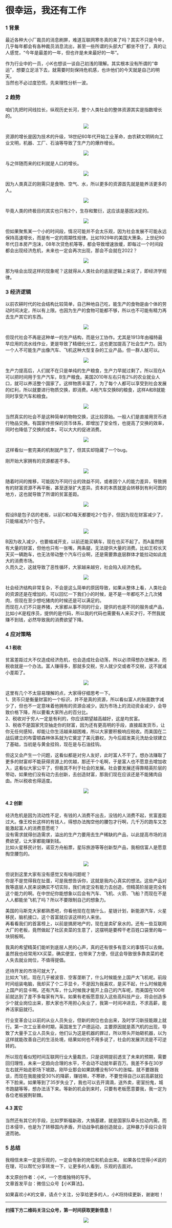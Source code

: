 # 很幸运，我还有工作

### 1 背景
最近各种大小厂裁员的消息刷屏，难道互联网寒冬真的来了吗？其实不只是今年，几乎每年都会有各种裁员消息流出，甚至一些所谓的头部大厂都坐不住了，真的让人感觉，“今年是最差的一年，但也许是未来最好的一年”。

作为行业中的一员，小K也想谈一谈自己初浅的理解。其实根本没有所谓的“幸运”，想要立足活下去，就需要时刻保持危机感，也许他们的今天就是自己的明天。  
当然也不必过度恐慌，先来理性分析一波。

### 2 趋势
咱们先把时间线拉长，纵观历史长河，整个人类社会的整体资源其实是指数增长的。
<div align=center><img src="img-工作/2-1.jpg" style="max-height: 300px;"></div>

资源的增长是因为技术的升级，18世纪60年代开始工业革命，由农耕文明转向工业文明，机器、工厂、石油等导致了生产力的爆炸增长。
<div align=center><img src="img-工作/2-2.jpg" style="max-height: 300px;"></div>

与之伴随而来的红利就是人口的增长。
<div align=center><img src="img-工作/2-3.jpg" style="max-height: 300px;"></div>

因为人类真正的刚需只是食物、空气、水，所以更多的资源首先就是能养活更多的人。
<div align=center><img src="img-工作/2-4.jpg" style="max-height: 300px;"></div>

毕竟人类的终极目的其实也只有2个，生存和繁衍，这应该是基因决定的。
<div align=center><img src="img-工作/2-5.jpg" style="max-height: 300px;"></div>

但如果聚焦某一个小的时间段，情况可能并不会太乐观，因为社会发展不可能永远保持高速增长，而是有一定的周期性规律。比如1929年的美国大箫条，上世纪90年代日本房产泡沫，08年次贷危机等等，都会导致增速放缓，即每过一个时间段都会出现经济危机，未来也一定会再次出现，那会不会就在2022？
<div align=center><img src="img-工作/2-6.jpg" style="max-height: 300px;"></div>

那为啥会出现这样的现象呢？这就得从人类社会的底层逻辑上来说了，即经济学规律。

### 3 经济逻辑
以前农耕时代的社会结构比较简单，自己种地自己吃，能生产的食物是由个体的劳动时间决定，所以有上限。也因为生产的食物可能都不够，所以也不可能有精力再去生产其它的东西。
<div align=center><img src="img-工作/3-1.jpg" style="max-height: 300px;"></div>

但现代社会不再是这种单一的生产结构，而是分工协作。尤其是1913年由福特最早应用的流水线作业，更是导致了精细化分工，这也更加提高了社会生产力。因为一个人不可能生产出像汽车、飞机这种大型复杂的工业产品，但一群人就可以。
<div align=center><img src="img-工作/3-2.jpg" style="max-height: 300px;"></div>

生产力提高后，人们就不在只是单纯的生产粮食，生产力早就过剩了。所以现在A可以把时间用于生产汽车，B生产粮食。美国2010年左右只有2%的农业就业人口，就可以养活整个国家了。这样物质丰富了，为了每个人都可以享受到社会发展的红利，所以就要进行物质交换，即消费。A用汽车交换B的粮食，这样A和B就能同时享受汽车和粮食。
<div align=center><img src="img-工作/3-3.jpg" style="max-height: 300px;"></div>

当然真实的社会不是这种简单的物物交换，这比较原始。一般人们是直接用货币进行物品交换。有国家作担保的货币体系，即增加了安全性，也提高了交换的效率，同时也降低了交换的成本，可以大大的促进消费。
<div align=center><img src="img-工作/3-4.jpg" style="max-height: 300px;"></div>

这样看似一套完美的机制就产生了，但其实却隐藏了一个bug。  

刚开始大家拥有的资源都差不多。
<div align=center><img src="img-工作/3-5.jpg" style="max-height: 300px;"></div>

随着时间的推移，可能因为不同行业的效益不同，或者因个人的能力差异，导致拥有的财富资源不再平衡，甚至逐渐扩大差异。资本的本质就是会转移到有利可图的地方，这也就导致了所谓的贫富差距。
<div align=center><img src="img-工作/3-6.jpg" style="max-height: 300px;"></div>

假设B是包子店的老板，以前C和D每天都要吃2个包子，但因为现在财富减少了，只能缩减为1个包子。
<div align=center><img src="img-工作/3-7.jpg" style="max-height: 300px;"></div>

B因为收入减少，也要缩减开支，以前还能买辆车，现在也买不起了。而A虽然拥有大量的财富，但他也只有一张嘴，两条腿，无法提供大量的消费。比如王校长天天买一辆跑车，也无法带动整个汽车行业啊，还是需要靠底层群体才能拉动如此庞大的消费市场。  
久而久之，这就导致了恶性循环，大家越来越穷，社会陷入经济危机。
<div align=center><img src="img-工作/3-8.jpg" style="max-height: 300px;"></div>

社会经济结构非常复杂，不会是这么简单的原因导致，如果从整体上看，人类社会的资源还是在增加的，可以回忆一下我们小的时候，是不是一年都吃不上几次猪肉，但现在至少想吃猪肉的时候还是可以满足的。  
而现在人们不只是养猪，大家都从事不同的行业，提供的也是不同的服务或产品，比如小K是程序员，提供的是代码，所以我的代码也需要有人来买才行，不然我就赚不到钱，必然导致我的消费欲望下降。

### 4 应对策略
#### 4.1 税收
贫富差距过大不仅造成经济危机，也会造成社会动荡，所以必须得想办法解决，而税收就是一个办法。富人赚得多，那就多交税，穷人就少交或者不交税，这不就减小差距了。  
<div align=center><img src="img-工作/4-1.jpg" style="max-height: 300px;"></div>

这里有几个不太容易理解的点，大家得仔细思考一下。  
1、货币只是衡量财富的一个标识，并不是真的资源，所以看似富人的账面数字减少了，但也不一定意味着他拥有的资源会减少。因为市场上的流动资金减少，会导致价格下降，所以要看大家所占的百分比。  
2、税收对于穷人一定是有利的，你应该期望越高越好，这是均贫富。  
3、税收不是国家凭空抽走你的财富，因为还有更高明的手段，直接超发货币，让你无任何感知，却能让你生活越来越困难，所以大家要积极响应税收。而美国在二战后建立的布雷顿森林体系就为它奠定了美元霸权，为今后超发美元洗劫全球建立了基础，当初是与黄金挂钩，现在是与石油挂钩。

但这又会产生一个问题，这看似都是对穷人友好，此时富人不干了。想办法赚取了更多的财富却不能获得资源上的优越，那还干个毛啊，于是富人也不愿意去增加收入，这看似大家公平了，但极其不利于社会的发展。社会要发展还得靠精英阶层的带动，如果他们没有动力去创新，去创造财富，那我们现在应该还是不能猪肉自由。所以税收也得适度。
<div align=center><img src="img-工作/4-2.jpg" style="max-height: 300px;"></div>

#### 4.2 创新
经济危机是因为流动性不足，有钱的人消费不出去，没钱的人消费不起，贫富差距过大。像王校长这样的有钱人，得想办法掏空他的腰包才行啊，几千万的跑车又怎能激起富人的消费意愿呢？  
没有需求就得创造需求，溢出的生产力要用去生产稀缺的产品，以此提高市场的消费欲望，让大家都能赚到钱。  
比如火星移民计划，诺亚方舟船票，星际旅游等等创新型产品，我相信富人是愿意掏空腰包的。
<div align=center><img src="img-工作/4-3.jpg" style="max-height: 300px;"></div>

但说到这里大家有没有感觉又有啥问题呢？  
你是不是觉得我在扯蛋，可是我想告诉你，这就是我内心真实的想法。这些产品对我等底层人民来说确实不切实际，我们肯定没有能力去创造，但精英阶层是完全有这个能力的啊。在中世纪你能想象以后会有汽车、飞机、火箭、飞船？而现在不是人人都能坐飞机了吗？所以不要限制自己的想象力。  

美国的马斯克大家都熟悉吧，你看他现在在搞什么，星链计划，新能源汽车，火星移民，脑机接口，这个首富就应该这样的人来坐。  
再看看我们的首富榜上，以前是搞房地产的，现在是卖矿泉水的。还有一些互联网大厂的老板，竟然做起了社区卖菜的生意了，这摆明是要榨干老百姓口袋里的每一块铜板啊。  

我真的希望精英们能听到底层人民的心声，真的还有很多有意义的事情可以去做。虽然我也经常用XX买菜，确实便宜，也带来了方便，但这会导致很多靠卖菜的老人失去就业岗位，不值得提倡。  

还待开发的市场可就大了。  
比如大飞机，现在几乎被波音、空客垄断了，什么时候能坐上国产大飞机呢。前段时间组装电脑，我却买了个二手显卡，不是因为我喜欢，是买不起，什么时候能用上国产的显卡啊。还有汽车，什么时候我才能开上自己的汽车呢，而美国在100年前就达到了差不多每家有汽车。如果有老板愿意投入这些高科技产业，将会创造多少个就业岗位出来，那大家也不用担心失业了，我第一时间冲进去，不求高薪，能养活家庭就行。  

行业变革会让以前的从业人员失业，但新的岗位也会出来，及时学习新技能跟上就行。第一次工业革命时期，英国发生了卢德运动，主要原因就是蒸汽机的出现，导致了大量手工业人员失业，他们认为这是机器的罪过，所以带头开始砸机器，以为这样就能改善自己的生活处境，结果如何也不用多说了，社会的发展洪流是不可逆转的。  

所以现在看似短时间互联网行业大量裁员，只是说明提前透支了未来的预期，需要回归理性，未来一定趋向合理的水平，不会动不动就年薪百万。我差不多在30岁左右就开始走职场下坡路，刚毕业那会如果跳槽没有50%的涨幅，就不要跟我谈，而现在我能接受30%的降薪，赚钱嘛，不寒碜，不要觉得自己以前高薪就拉不下脸来。如果等到了35岁失业了，我也可以去开滴滴，送外卖，密室扮鬼，城市跑腿等等，想办法活下来。等新的机会到来时，只要有老板愿意要我，我一定为各位老板披荆斩棘。

#### 4.3 其它
当然还有其它的手段，比如罗斯福新政，大搞基建，就是国家队牵头拉动内需。而日本侵华，也是为了转移国内矛盾，开动战争机器创造就业，这种暴力手段只会背道而驰。

### 5 总结
我相信未来一定是乐观的，一定会有新的岗位和机会出来。
如果各位觉得小K说的在理，可以帮忙分享转发一下，让更多的人看到，乐观的去面对。


本文原创作者：小K，一个思维独特的写手。  
文章首发平台：微信公众号【小K算法】。  

如果喜欢小K的文章，请点个关注，分享给更多的人，小K将持续更新，谢谢啦！

---
**扫描下方二维码关注公众号，第一时间获取更新信息！**  
<div align=center><img src="../../../qrcode.gif" style="max-height: 300px;"></div>